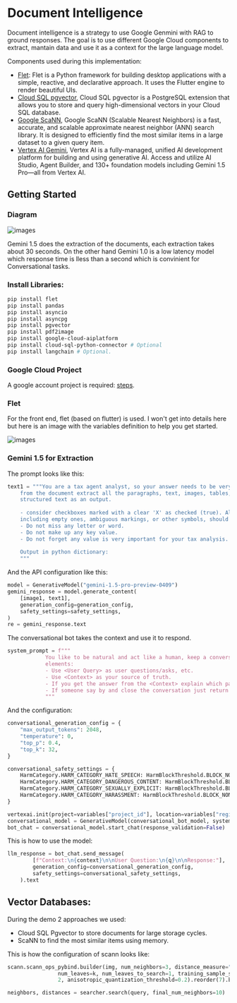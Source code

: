 # Document Intelligence

Document intelligence is a strategy to use Google Genmini with RAG to ground responses. 
The goal is to use different Google Cloud components to extract, mantain data and use it as a context for
the large language model.

Components used during this implementation:
- [Flet](https://flet.dev/): Flet is a Python framework for building desktop applications with a simple, reactive, and declarative approach. 
It uses the Flutter engine to render beautiful UIs.
- [Cloud SQL pgvector](https://cloud.google.com/blog/products/databases/announcing-vector-support-in-postgresql-services-to-power-ai-enabled-applications),
  Cloud SQL pgvector is a PostgreSQL extension that allows you to store and query high-dimensional vectors in your Cloud SQL database. 
- [Google ScaNN](https://github.com/google-research/google-research/tree/master/scann), Google ScaNN (Scalable Nearest Neighbors) is a fast, 
accurate, and scalable approximate nearest neighbor (ANN) search library. It is designed to efficiently find the most similar items in a large dataset to a given query item.
- [Vertex AI Gemini](https://cloud.google.com/vertex-ai?hl=en), Vertex AI is a fully-managed, unified AI development platform for building and using generative AI. 
Access and utilize AI Studio, Agent Builder, and 130+ foundation models including Gemini 1.5 Pro—all from Vertex AI.

## Getting Started

### Diagram

![images]("https://github.com/jchavezar/vertex-ai-samples/blob/main/gen_ai/flet/document_intelligence/ask_your_doc.py")

Gemini 1.5 does the extraction of the documents, each extraction takes about 30 seconds. On the other hand Gemini 1.0
is a low latency model which response time is lless than a second which is convinient for Conversational tasks.

### Install Libraries:

```bash
pip install flet
pip install pandas
pip install asyncio
pip install asyncpg
pip install pgvector
pip install pdf2image
pip install google-cloud-aiplatform
pip install cloud-sql-python-connector # Optional
pip install langchain # Optional.
```

### Google Cloud Project

A google account project is required: [steps](https://cloud.google.com/resource-manager/docs/creating-managing-projects). 

### Flet

For the front end, flet (based on flutter) is used. I won't get into details here but here is
an image with the variables definition to help you get started.

![images]("https://github.com/jchavezar/vertex-ai-samples/blob/main/gen_ai/flet/document_intelligence/images/chatbot.png")

### Gemini 1.5 for Extraction

The prompt looks like this:

```python
text1 = """You are a tax agent analyst, so your answer needs to be very accurate (100%), 
    from the document extract all the paragraphs, text, images, tables, checkboxes everything to get an 
    structured text as an output. 
    
    - consider checkboxes marked with a clear 'X' as checked (true). All other checkboxes, 
    including empty ones, ambiguous markings, or other symbols, should be treated as unchecked (false)
    - Do not miss any letter or word.
    - Do not make up any key value.
    - Do not forget any value is very important for your tax analysis.
    
    Output in python dictionary:
    """
```

And the API configuration like this:

```python
model = GenerativeModel("gemini-1.5-pro-preview-0409")
gemini_response = model.generate_content(
    [image1, text1],
    generation_config=generation_config,
    safety_settings=safety_settings,
)
re = gemini_response.text
```
The conversational bot takes the context and use it to respond.

```python
system_prompt = f"""
            You like to be natural and act like a human, keep a conversational experience with the following 
            elements:
            - Use <User Query> as user questions/asks, etc. 
            - Use <Context> as your source of truth.
            - If you get the answer from the <Context> explain which part did you find it.
            - If someone say by and close the conversation just return an empty string.
            """
```

And the configuration:

```python
conversational_generation_config = {
    "max_output_tokens": 2048,
    "temperature": 0,
    "top_p": 0.4,
    "top_k": 32,
}

conversational_safety_settings = {
    HarmCategory.HARM_CATEGORY_HATE_SPEECH: HarmBlockThreshold.BLOCK_NONE,
    HarmCategory.HARM_CATEGORY_DANGEROUS_CONTENT: HarmBlockThreshold.BLOCK_NONE,
    HarmCategory.HARM_CATEGORY_SEXUALLY_EXPLICIT: HarmBlockThreshold.BLOCK_NONE,
    HarmCategory.HARM_CATEGORY_HARASSMENT: HarmBlockThreshold.BLOCK_NONE,
}

vertexai.init(project=variables["project_id"], location=variables["region"])
conversational_model = GenerativeModel(conversational_bot_model, system_instruction=[system_prompt])
bot_chat = conversational_model.start_chat(response_validation=False)
```

This is how to use the model:

```python
llm_response = bot_chat.send_message(
        [f"Context:\n{context}\n\nUser Question:\n{q}\n\nResponse:"],
        generation_config=conversational_generation_config,
        safety_settings=conversational_safety_settings,
    ).text
```

## Vector Databases:
During the demo 2 approaches we used:
- Cloud SQL Pgvector to store documents for large storage cycles.
- ScaNN to find the most similar items using memory.

This is how the configuration of scann looks like:

```python
scann.scann_ops_pybind.builder(img, num_neighbors=3, distance_measure="squared_l2").tree(
                num_leaves=k, num_leaves_to_search=1, training_sample_size=filtered_df.shape[0]).score_ah(
                2, anisotropic_quantization_threshold=0.2).reorder(7).build()

neighbors, distances = searcher.search(query, final_num_neighbors=10)
```